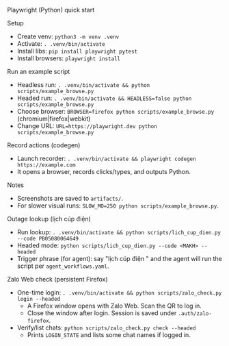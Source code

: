 Playwright (Python) quick start

Setup
- Create venv: `python3 -m venv .venv`
- Activate: `. .venv/bin/activate`
- Install libs: `pip install playwright pytest`
- Install browsers: `playwright install`

Run an example script
- Headless run: `. .venv/bin/activate && python scripts/example_browse.py`
- Headed run: `. .venv/bin/activate && HEADLESS=false python scripts/example_browse.py`
- Choose browser: `BROWSER=firefox python scripts/example_browse.py` (chromium|firefox|webkit)
- Change URL: `URL=https://playwright.dev python scripts/example_browse.py`

Record actions (codegen)
- Launch recorder: `. .venv/bin/activate && playwright codegen https://example.com`
- It opens a browser, records clicks/types, and outputs Python.

Notes
- Screenshots are saved to `artifacts/`.
- For slower visual runs: `SLOW_MO=250 python scripts/example_browse.py`.

Outage lookup (lịch cúp điện)
- Run lookup: `. .venv/bin/activate && python scripts/lich_cup_dien.py --code PB05080064649`
- Headed mode: `python scripts/lich_cup_dien.py --code <MAKH> --headed`
- Trigger phrase (for agent): say "lịch cúp điện <MAKH>" and the agent will run the script per `agent_workflows.yaml`.

Zalo Web check (persistent Firefox)
- One-time login: `. .venv/bin/activate && python scripts/zalo_check.py login --headed`
  - A Firefox window opens with Zalo Web. Scan the QR to log in.
  - Close the window after login. Session is saved under `.auth/zalo-firefox`.
- Verify/list chats: `python scripts/zalo_check.py check --headed`
  - Prints `LOGIN_STATE` and lists some chat names if logged in.
